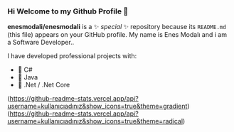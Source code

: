 ### Hi Welcome to my Github Profile 👋


**enesmodali/enesmodali** is a ✨ _special_ ✨ repository because its `README.md` (this file) appears on your GitHub profile.
My name is Enes Modalı and i am a Software Developer..

I have developed professional projects with:

- 🔭 C#
- 🌱 Java
- 👯 .Net / .Net Core


(https://github-readme-stats.vercel.app/api?username=kullanıcıadınız&show_icons=true&theme=gradient) 
(https://github-readme-stats.vercel.app/api?username=kullanıcıadınız&show_icons=true&theme=radical)


